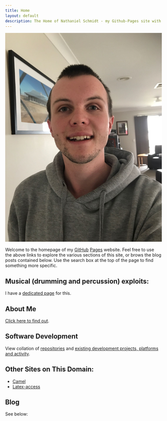 ```yaml
---
title: Home
layout: default
description: The Home of Nathaniel Schmidt - my Github-Pages site with blog, software projects and activity, affiliations, as well as some general info about some other things of personal interest.
---
```


![A picture of me](/assets/images/selfi.jpg)

Welcome to the homepage of my [GitHub](http://github.com) [Pages](http://github.io) website.  Feel free to use the above links to explore the various sections of this site, or brows the blog posts contained below.  Use the search box at the top of the page to find something more specific.

## Musical (drumming and percussion) exploits:
I have a [dedicated page](/percussio/) for this.

## About Me
[Click here to find out](/about/).

## Software Development
View collation of [repositories](/repos/) and [existing development projects, platforms and activity](/dev/).

## Other Sites on This Domain:
* [Camel](/camel/)
* [Latex-access](/latex-access.github.io/)

## Blog
See below:

